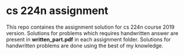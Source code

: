 # cs 224n assignment

This repo containes the assignment solution for cs 224n course 2019 version.  Solutions for problems which requires handwritten answer are present in **written_part.pdf** in each assignment folder. Solutions for handwritten problems are done using the best of my knowledge. 



